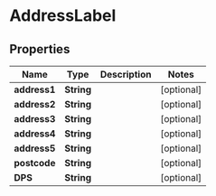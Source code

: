 
# AddressLabel

## Properties
Name | Type | Description | Notes
------------ | ------------- | ------------- | -------------
**address1** | **String** |  |  [optional]
**address2** | **String** |  |  [optional]
**address3** | **String** |  |  [optional]
**address4** | **String** |  |  [optional]
**address5** | **String** |  |  [optional]
**postcode** | **String** |  |  [optional]
**DPS** | **String** |  |  [optional]




